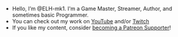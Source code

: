 - Hello, I’m @ELH-mk1. I'm a Game Master, Streamer, Author, and sometimes basic Programmer.
- You can check out my work on [YouTube](https://www.youtube.com/c/elhmk1) and/or [Twitch](https://twitch.tv/elhmk1)
- If you like my content, consider [becoming a Patreon Supporter](https://www.patreon.com/ELHmk1)!

<!---
ELH-mk1/ELH-mk1 is a ✨ special ✨ repository because its `README.md` (this file) appears on your GitHub profile.
You can click the Preview link to take a look at your changes.
--->
